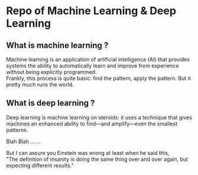 # Repo of Machine Learning & Deep Learning

## What is machine learning ?
Machine learning is an application of artificial intelligence (AI) that provides systems the ability to automatically learn and improve from experience without being explicitly programmed. <br>
Frankly, this process is quite basic: find the pattern, apply the pattern. But it pretty much runs the world.

## What is deep learning ?
Deep learning is machine learning on steroids: it uses a technique that gives machines an enhanced ability to find—and amplify—even the smallest patterns.

Blah Blah ....... 

But I can assure you Einstein was wrong at least when he said this, <br>
"The definition of insanity is doing the same thing over and over again, but expecting different results." <br>
